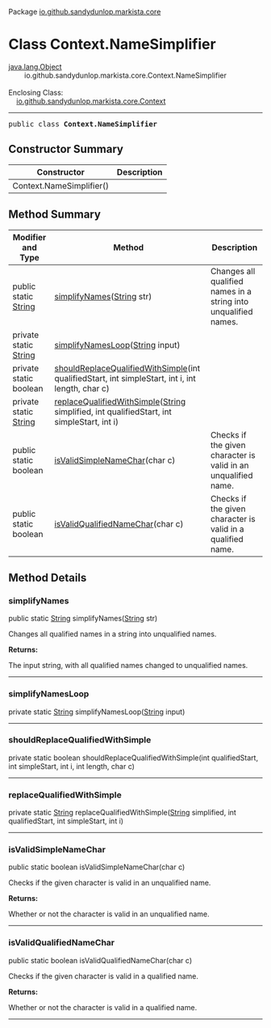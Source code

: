 Package [io.github.sandydunlop.markista.core](index.md)

# Class Context.NameSimplifier
[java.lang.Object](https://docs.oracle.com/en/java/javase/24/docs/api/java.base/java/lang/Object.html)<br/>
        io.github.sandydunlop.markista.core.Context.NameSimplifier<br/>
<br/>
Enclosing Class:<br/>
    [io.github.sandydunlop.markista.core.Context](Context.md)


----

<span style="font-family: monospace;">public class __Context.NameSimplifier__</span>


## Constructor Summary

| Constructor              | Description |
|--------------------------|-------------|
| Context.NameSimplifier() |             |

## Method Summary

| Modifier and Type                                                                                           | Method                                                                                                                                                                                                         | Description                                                     |
|-------------------------------------------------------------------------------------------------------------|----------------------------------------------------------------------------------------------------------------------------------------------------------------------------------------------------------------|-----------------------------------------------------------------|
| public static [String](https://docs.oracle.com/en/java/javase/24/docs/api/java.base/java/lang/String.html)  | [simplifyNames](#simplifynames)([String](https://docs.oracle.com/en/java/javase/24/docs/api/java.base/java/lang/String.html) str)                                                                              | Changes all qualified names in a string into unqualified names. |
| private static [String](https://docs.oracle.com/en/java/javase/24/docs/api/java.base/java/lang/String.html) | [simplifyNamesLoop](#simplifynamesloop)([String](https://docs.oracle.com/en/java/javase/24/docs/api/java.base/java/lang/String.html) input)                                                                    |                                                                 |
| private static boolean                                                                                      | [shouldReplaceQualifiedWithSimple](#shouldreplacequalifiedwithsimple)(int qualifiedStart, int simpleStart, int i, int length, char c)                                                                          |                                                                 |
| private static [String](https://docs.oracle.com/en/java/javase/24/docs/api/java.base/java/lang/String.html) | [replaceQualifiedWithSimple](#replacequalifiedwithsimple)([String](https://docs.oracle.com/en/java/javase/24/docs/api/java.base/java/lang/String.html) simplified, int qualifiedStart, int simpleStart, int i) |                                                                 |
| public static boolean                                                                                       | [isValidSimpleNameChar](#isvalidsimplenamechar)(char c)                                                                                                                                                        | Checks if the given character is valid in an unqualified name.  |
| public static boolean                                                                                       | [isValidQualifiedNameChar](#isvalidqualifiednamechar)(char c)                                                                                                                                                  | Checks if the given character is valid in a qualified name.     |

## Method Details

### simplifyNames

public static [String](https://docs.oracle.com/en/java/javase/24/docs/api/java.base/java/lang/String.html) simplifyNames([String](https://docs.oracle.com/en/java/javase/24/docs/api/java.base/java/lang/String.html) str)

Changes all qualified names in a string into unqualified names.

**Returns:**

The input string, with all qualified names changed to unqualified names.


---

### simplifyNamesLoop

private static [String](https://docs.oracle.com/en/java/javase/24/docs/api/java.base/java/lang/String.html) simplifyNamesLoop([String](https://docs.oracle.com/en/java/javase/24/docs/api/java.base/java/lang/String.html) input)




---

### shouldReplaceQualifiedWithSimple

private static boolean shouldReplaceQualifiedWithSimple(int qualifiedStart, int simpleStart, int i, int length, char c)




---

### replaceQualifiedWithSimple

private static [String](https://docs.oracle.com/en/java/javase/24/docs/api/java.base/java/lang/String.html) replaceQualifiedWithSimple([String](https://docs.oracle.com/en/java/javase/24/docs/api/java.base/java/lang/String.html) simplified, int qualifiedStart, int simpleStart, int i)




---

### isValidSimpleNameChar

public static boolean isValidSimpleNameChar(char c)

Checks if the given character is valid in an unqualified name.

**Returns:**

Whether or not the character is valid in an unqualified name.


---

### isValidQualifiedNameChar

public static boolean isValidQualifiedNameChar(char c)

Checks if the given character is valid in a qualified name.

**Returns:**

Whether or not the character is valid in a qualified name.


---


